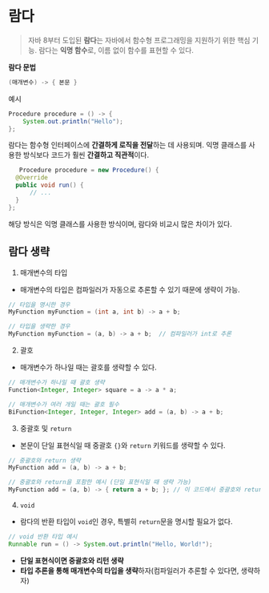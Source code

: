 # 람다
> 자바 8부터 도입된 **람다**는 자바에서 함수형 프로그래밍을 지원하기 위한 핵심 기능. 람다는 **익명 함수**로, 이름 없이 함수를 표현할 수 있다.

**람다 문법** 
```java
(매개변수) -> { 본문 }
```
예시
```java
Procedure procedure = () -> {
    System.out.println("Hello");
};
```

람다는 함수형 인터페이스에 **간결하게 로직을 전달**하는 데 사용되며. 익명 클래스를 사용한 방식보다 코드가 훨씬 **간결하고 직관적**이다.

```java
   Procedure procedure = new Procedure() {
  @Override
  public void run() {
      // ... 
  }
};
```
해당 방식은 익명 클래스를 사용한 방식이며, 람다와 비교시 많은 차이가 있다. 

## 람다 생략
1. 매개변수의 타입
- 매개변수의 타입은 컴파일러가 자동으로 추론할 수 있기 때문에 생략이 가능.
```java
// 타입을 명시한 경우
MyFunction myFunction = (int a, int b) -> a + b;

// 타입을 생략한 경우
MyFunction myFunction = (a, b) -> a + b;  // 컴파일러가 int로 추론
```
2. 괄호
- 매개변수가 하나일 때는 괄호를 생략할 수 있다. 
```java
// 매개변수가 하나일 때 괄호 생략
Function<Integer, Integer> square = a -> a * a;

// 매개변수가 여러 개일 때는 괄호 필수
BiFunction<Integer, Integer, Integer> add = (a, b) -> a + b;
```
3. 중괄호 및 `return`
- 본문이 단일 표현식일 때 중괄호 `{}`와 `return` 키워드를 생략할 수 있다.
```java
// 중괄호와 return 생략
MyFunction add = (a, b) -> a + b;

// 중괄호와 return을 포함한 예시 (단일 표현식일 때 생략 가능)
MyFunction add = (a, b) -> { return a + b; }; // 이 코드에서 중괄호와 return은 불필요
```
4. `void`
- 람다의 반환 타입이 `void`인 경우, 특별히 `return`문을 명시할 필요가 없다.
```java
// void 반환 타입 예시
Runnable run = () -> System.out.println("Hello, World!");
```

- **단일 표현식이면 중괄호와 리턴 생략**
- **타입 추론을 통해 매개변수의 타입을 생략**하자(컴파일러가 추론할 수 있다면, 생략하자)